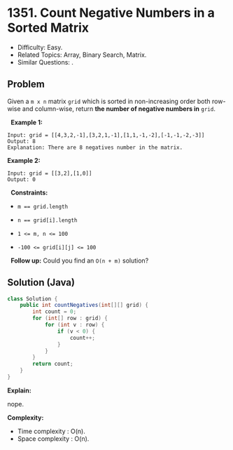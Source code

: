 # 1351. Count Negative Numbers in a Sorted Matrix

- Difficulty: Easy.
- Related Topics: Array, Binary Search, Matrix.
- Similar Questions: .

## Problem

Given a ```m x n``` matrix ```grid``` which is sorted in non-increasing order both row-wise and column-wise, return **the number of **negative** numbers in** ```grid```.

 
**Example 1:**

```
Input: grid = [[4,3,2,-1],[3,2,1,-1],[1,1,-1,-2],[-1,-1,-2,-3]]
Output: 8
Explanation: There are 8 negatives number in the matrix.
```

**Example 2:**

```
Input: grid = [[3,2],[1,0]]
Output: 0
```

 
**Constraints:**


	
- ```m == grid.length```
	
- ```n == grid[i].length```
	
- ```1 <= m, n <= 100```
	
- ```-100 <= grid[i][j] <= 100```


 
**Follow up:** Could you find an ```O(n + m)``` solution?

## Solution (Java)

```java
class Solution {
    public int countNegatives(int[][] grid) {
        int count = 0;
        for (int[] row : grid) {
            for (int v : row) {
                if (v < 0) {
                    count++;
                }
            }
        }
        return count;
    }
}
```

**Explain:**

nope.

**Complexity:**

* Time complexity : O(n).
* Space complexity : O(n).

